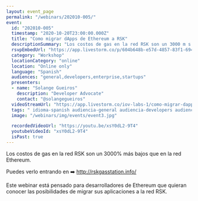 ```yaml
---
layout: event_page
permalink: "/webinars/202010-005/"
event:
  id: "202010-005"
  timestamp: "2020-10-20T23:00:00.000Z"
  title: "Como migrar dApps de Ethereum a RSK"
  descriptionSummary: "Los costos de gas en la red RSK son un 3000 m s bajos que en la red Ethereum. Puedes verlo entrando en http rskgasstation.info Este webinar…"
  rsvpEmbedUrl: "https://app.livestorm.co/p/604b648b-e57d-4857-83f1-694d5e44bc57/form"
  category: "Workshop"
  locationCategory: "online"
  location: "Online only"
  language: "Spanish"
  audiences: "general,developers,enterprise,startups"
  presenters:
  - name: "Solange Gueiros"
    description: "Developer Advocate"
    contact: "@solangegueiros"
  videoStreamUrl: "https://app.livestorm.co/iov-labs-1/como-migrar-dapps-de-ethereum-a-rsk"
  tags: " idioma-spanish audiencia-general audiencia-developers audiencia-enterprise audiencia-startups"
  image: "/webinars/img/events/event3.jpg"

  recordedVideoUrl: "https://youtu.be/xsY0dL2-9T4"
  youtubeVideoId: "xsY0dL2-9T4"
  isPast: true
---
```



Los costos de gas en la red RSK son un 3000% más bajos que en la red Ethereum.

Puedes verlo entrando en ➡️ http://rskgasstation.info/

Este webinar está pensado para desarrolladores de Ethereum que quieran conocer las posibilidades de migrar sus aplicaciones a la red RSK.

